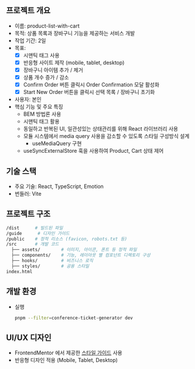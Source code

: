 ## 프로젝트 개요

- 이름: product-list-with-cart
- 목적: 상품 목록과 장바구니 기능을 제공하는 서비스 개발
- 작업 기간: 2일
- 목표:
  - [x] 시맨틱 태그 사용
  - [x] 반응형 사이트 제작 (mobile, tablet, desktop)
  - [x] 장바구니 아이템 추가 / 제거
  - [x] 상품 개수 증가 / 감소
  - [x] Confirm Order 버튼 클릭시 Order Confirmation 모달 활성화
  - [x] Start New Order 버튼을 클릭시 선택 목록 / 장바구니 초기화
- 사용자: 본인
- 핵심 기능 및 주요 특징
  - BEM 방법론 사용
  - 시맨틱 태그 활용
  - 동일하고 반복된 UI, 일관성있는 상태관리를 위해 React 라이브러리 사용
  - 모듈 시스템에서 media query 사용을 감소할 수 있도록 스타일 구성방식 설계
    - useMediaQuery 구현
  - useSyncExternalStore 훅을 사용하여 Product, Cart 상태 제어

## 기술 스택

- 주요 기술: React, TypeScript, Emotion
- 번들러: Vite

## 프로젝트 구조

```bash
/dist      # 빌드된 파일
/guide      # 디자인 가이드
/public    # 정적 리소스 (favicon, robots.txt 등)
/src       # 개발 코드
  ├── assets/        # 이미지, 아이콘, 폰트 등 정적 파일
  ├── components/    # 기능, 레이아웃 별 컴포넌트 디렉토리 구성
  ├── hooks/         # 비즈니스 로직
  ├── styles/        # 공용 스타일
index.html
```

## 개발 환경

- 실행
  ```bash
  pnpm --filter=conference-ticket-generator dev
  ```

## UI/UX 디자인

- FrontendMentor 에서 제공한 [스타일 가이드](./guide/style-guide.md) 사용
- 반응형 디자인 적용 (Mobile, Tablet, Desktop)
